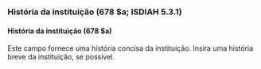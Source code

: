 ### História da instituição  (678 $a; ISDIAH 5.3.1)

#### História da instituição (678 $a)
Este campo fornece uma história concisa da instituição. Insira uma história breve da instituição, se possível.
